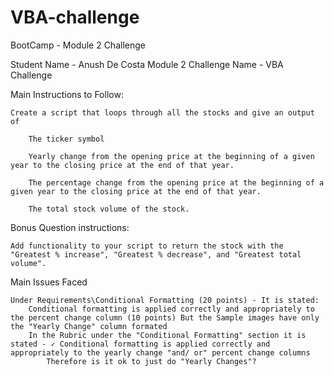 # VBA-challenge
BootCamp - Module 2 Challenge

Student Name - Anush De Costa
Module 2 Challenge Name - VBA Challenge


Main Instructions to Follow:

    Create a script that loops through all the stocks and give an output of
            
        The ticker symbol

        Yearly change from the opening price at the beginning of a given year to the closing price at the end of that year.

        The percentage change from the opening price at the beginning of a given year to the closing price at the end of that year.

        The total stock volume of the stock.

Bonus Question instructions:

    Add functionality to your script to return the stock with the "Greatest % increase", "Greatest % decrease", and "Greatest total volume".


Main Issues Faced

    Under Requirements\Conditional Formatting (20 points) - It is stated:
        Conditional formatting is applied correctly and appropriately to the percent change column (10 points) But the Sample images have only the "Yearly Change" column formated
        In the Rubric under the "Conditional Formatting" section it is stated - ✓ Conditional formatting is applied correctly and appropriately to the yearly change "and/ or" percent change columns
            Therefore is it ok to just do "Yearly Changes"?
